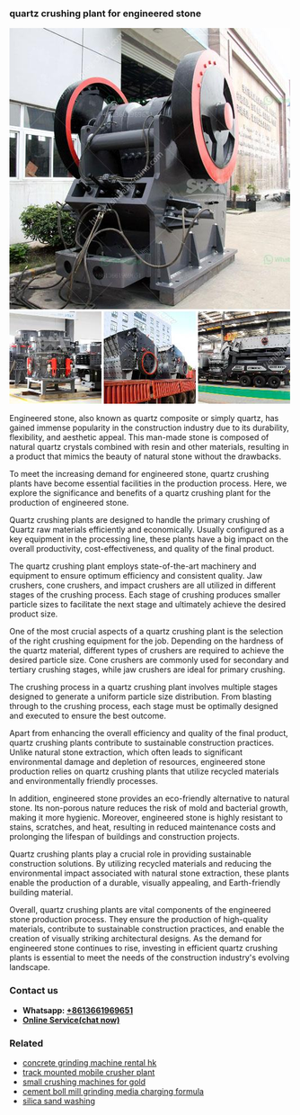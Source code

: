 <h3>quartz crushing plant for engineered stone</h3><img src='1704856962.jpg' alt=''><p>Engineered stone, also known as quartz composite or simply quartz, has gained immense popularity in the construction industry due to its durability, flexibility, and aesthetic appeal. This man-made stone is composed of natural quartz crystals combined with resin and other materials, resulting in a product that mimics the beauty of natural stone without the drawbacks.</p><p>To meet the increasing demand for engineered stone, quartz crushing plants have become essential facilities in the production process. Here, we explore the significance and benefits of a quartz crushing plant for the production of engineered stone.</p><p>Quartz crushing plants are designed to handle the primary crushing of Quartz raw materials efficiently and economically. Usually configured as a key equipment in the processing line, these plants have a big impact on the overall productivity, cost-effectiveness, and quality of the final product.</p><p>The quartz crushing plant employs state-of-the-art machinery and equipment to ensure optimum efficiency and consistent quality. Jaw crushers, cone crushers, and impact crushers are all utilized in different stages of the crushing process. Each stage of crushing produces smaller particle sizes to facilitate the next stage and ultimately achieve the desired product size.</p><p>One of the most crucial aspects of a quartz crushing plant is the selection of the right crushing equipment for the job. Depending on the hardness of the quartz material, different types of crushers are required to achieve the desired particle size. Cone crushers are commonly used for secondary and tertiary crushing stages, while jaw crushers are ideal for primary crushing.</p><p>The crushing process in a quartz crushing plant involves multiple stages designed to generate a uniform particle size distribution. From blasting through to the crushing process, each stage must be optimally designed and executed to ensure the best outcome.</p><p>Apart from enhancing the overall efficiency and quality of the final product, quartz crushing plants contribute to sustainable construction practices. Unlike natural stone extraction, which often leads to significant environmental damage and depletion of resources, engineered stone production relies on quartz crushing plants that utilize recycled materials and environmentally friendly processes.</p><p>In addition, engineered stone provides an eco-friendly alternative to natural stone. Its non-porous nature reduces the risk of mold and bacterial growth, making it more hygienic. Moreover, engineered stone is highly resistant to stains, scratches, and heat, resulting in reduced maintenance costs and prolonging the lifespan of buildings and construction projects.</p><p>Quartz crushing plants play a crucial role in providing sustainable construction solutions. By utilizing recycled materials and reducing the environmental impact associated with natural stone extraction, these plants enable the production of a durable, visually appealing, and Earth-friendly building material.</p><p>Overall, quartz crushing plants are vital components of the engineered stone production process. They ensure the production of high-quality materials, contribute to sustainable construction practices, and enable the creation of visually striking architectural designs. As the demand for engineered stone continues to rise, investing in efficient quartz crushing plants is essential to meet the needs of the construction industry's evolving landscape.</p><h3>Contact us</h3><ul><li><strong>Whatsapp:&nbsp;<a href="https://wa.me/8613661969651">+8613661969651</a></strong></li><li><a href="https://swt.shibang-china.com/?git&amp;zhl&amp;quartz crushing plant for engineered stone"><strong>Online Service(chat now)</strong></a></li></ul><h3>Related</h3><ul><li><a href='concrete grinding machine rental hk.md'>concrete grinding machine rental hk</a></li><li><a href='track mounted mobile crusher plant.md'>track mounted mobile crusher plant</a></li><li><a href='small crushing machines for gold.md'>small crushing machines for gold</a></li><li><a href='cement boll mill grinding media charging formula.md'>cement boll mill grinding media charging formula</a></li><li><a href='silica sand washing.md'>silica sand washing</a></li></ul>